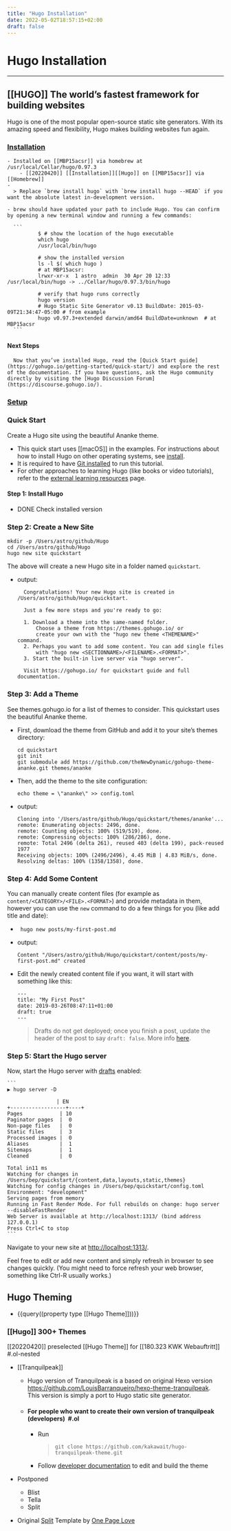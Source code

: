 ```yaml
---
title: "Hugo Installation"
date: 2022-05-02T18:57:15+02:00
draft: false
---
```


# Hugo Installation

----

## [[HUGO]] The world’s fastest framework for building websites

Hugo is one of the most popular open-source static site generators. With its amazing speed and flexibility, Hugo makes building websites fun again.


### [Installation](https://gohugo.io/getting-started/installing/)

	- Installed on [[MBP15acsr]] via homebrew at /usr/local/Cellar/hugo/0.97.3
		- [[20220420]] [[Installation]][[Hugo]] on [[MBP15acsr]] via [[Homebrew]]
	-
	  > Replace `brew install hugo` with `brew install hugo --HEAD` if you want the absolute latest in-development version.

	- brew should have updated your path to include Hugo. You can confirm by opening a new terminal window and running a few commands:

	  ```
	  		  $ # show the location of the hugo executable
	  		  which hugo
	  		  /usr/local/bin/hugo
	  		      
	  		  # show the installed version
	  		  ls -l $( which hugo )
	  		  # at MBP15acsr:
	  		  lrwxr-xr-x  1 astro  admin  30 Apr 20 12:33 /usr/local/bin/hugo -> ../Cellar/hugo/0.97.3/bin/hugo
	  		  
	  		  # verify that hugo runs correctly
	  		  hugo version
	  		  # Hugo Static Site Generator v0.13 BuildDate: 2015-03-09T21:34:47-05:00 # from example
	  		  hugo v0.97.3+extended darwin/amd64 BuildDate=unknown  # at MBP15acsr
	  ```

#### Next Steps [](https://gohugo.io/getting-started/installing/#next-steps)

	  Now that you’ve installed Hugo, read the [Quick Start guide](https://gohugo.io/getting-started/quick-start/) and explore the rest of the documentation. If you have questions, ask the Hugo community directly by visiting the [Hugo Discussion Forum](https://discourse.gohugo.io/).

### [Setup](https://gohugo.io/getting-started/quick-start/)

### Quick Start

Create a Hugo site using the beautiful Ananke theme.

- This quick start uses [[macOS]] in the examples. For instructions about how to install Hugo on other operating systems, see [install](https://gohugo.io/getting-started/installing).
- It is required to have [Git installed](https://git-scm.com/downloads) to run this tutorial.
- For other approaches to learning Hugo (like books or video tutorials), refer to the [external learning resources](https://gohugo.io/getting-started/external-learning-resources/) page.

#### Step 1: Install Hugo

- DONE Check installed version

### Step 2: Create a New Site 

```
mkdir -p /Users/astro/github/Hugo
cd /Users/astro/github/Hugo
hugo new site quickstart
```

The above will create a new Hugo site in a folder named ``quickstart``.
- output:

  ```
    Congratulations! Your new Hugo site is created in /Users/astro/github/Hugo/quickstart.

    Just a few more steps and you're ready to go:

    1. Download a theme into the same-named folder.
        Choose a theme from https://themes.gohugo.io/ or
        create your own with the "hugo new theme <THEMENAME>" command.
    2. Perhaps you want to add some content. You can add single files
        with "hugo new <SECTIONNAME>/<FILENAME>.<FORMAT>".
    3. Start the built-in live server via "hugo server".

    Visit https://gohugo.io/ for quickstart guide and full documentation.
  ```

### Step 3: Add a Theme 
	  
See themes.gohugo.io for a list of themes to consider. This quickstart uses the beautiful Ananke theme.

- First, download the theme from GitHub and add it to your site’s themes directory:

    ```
    cd quickstart
    git init
    git submodule add https://github.com/theNewDynamic/gohugo-theme-ananke.git themes/ananke
    ```

- Then, add the theme to the site configuration:

    ```
    echo theme = \"ananke\" >> config.toml
    ```

- output:
    
    ```
    Cloning into '/Users/astro/github/Hugo/quickstart/themes/ananke'...
    remote: Enumerating objects: 2496, done.
    remote: Counting objects: 100% (519/519), done.
    remote: Compressing objects: 100% (286/286), done.
    remote: Total 2496 (delta 261), reused 403 (delta 199), pack-reused 1977
    Receiving objects: 100% (2496/2496), 4.45 MiB | 4.83 MiB/s, done.
    Resolving deltas: 100% (1358/1358), done.
    ```

### Step 4: Add Some Content 
	  
You can manually create content files (for example as `content/<CATEGORY>/<FILE>.<FORMAT>`) and provide metadata in them, however you can use the `new` command to do a few things for you (like add title and date):

-  ```
    hugo new posts/my-first-post.md
    ```

- output:

    ```
    Content "/Users/astro/github/Hugo/quickstart/content/posts/my-first-post.md" created
    ```

- Edit the newly created content file if you want, it will start with something like this:
		  
    ```
    ---
    title: "My First Post"
    date: 2019-03-26T08:47:11+01:00
    draft: true
    ---
    ```

    > Drafts do not get deployed; once you finish a post, update the header of the post to say `draft: false`. More info [here](https://gohugo.io/getting-started/usage/#draft-future-and-expired-content).


### Step 5: Start the Hugo server [](https://gohugo.io/getting-started/quick-start/#step-5-start-the-hugo-server)

Now, start the Hugo server with [drafts](https://gohugo.io/getting-started/usage/#draft-future-and-expired-content) enabled:

    ```
    ▶ hugo server -D

                    | EN
    +------------------+----+
    Pages            | 10
    Paginator pages  |  0
    Non-page files   |  0
    Static files     |  3
    Processed images |  0
    Aliases          |  1
    Sitemaps         |  1
    Cleaned          |  0

    Total in11 ms
    Watching for changes in /Users/bep/quickstart/{content,data,layouts,static,themes}
    Watching for config changes in /Users/bep/quickstart/config.toml
    Environment: "development"
    Serving pages from memory
    Running in Fast Render Mode. For full rebuilds on change: hugo server --disableFastRender
    Web Server is available at http://localhost:1313/ (bind address 127.0.0.1)
    Press Ctrl+C to stop
    ```

Navigate to your new site at [http://localhost:1313/](http://localhost:1313/).

Feel free to edit or add new content and simply refresh in browser to see changes quickly. (You might need to force refresh your web browser, something like Ctrl-R usually works.)

## Hugo Theming

- {{query((property type [[Hugo Theme]]))}}

### [[Hugo]] 300+ Themes

[[20220420]] preselected [[Hugo Theme]] for [[180.323 KWK Webauftritt]] #.ol-nested

- [[Tranquilpeak]]

    - Hugo version of Tranquilpeak is a based on original Hexo version https://github.com/LouisBarranqueiro/hexo-theme-tranquilpeak. This version is simply a port to Hugo static site generator.
    - #### For people who want to create their own version of tranquilpeak (developers) [](https://themes.gohugo.io/themes/hugo-tranquilpeak-theme/#for-people-who-want-to-create-their-own-version-of-tranquilpeak-developers) #.ol
        - Run 
            > `git clone https://github.com/kakawait/hugo-tranquilpeak-theme.git`

        - Follow [developer documentation](https://github.com/kakawait/hugo-tranquilpeak-theme/blob/master/docs/developer.md) to edit and build the theme

- Postponed

    - Blist
    - Tella
    - Split

- Original [Split](https://onepagelove.com/split) Template by [One Page Love](https://onepagelove.com/)
